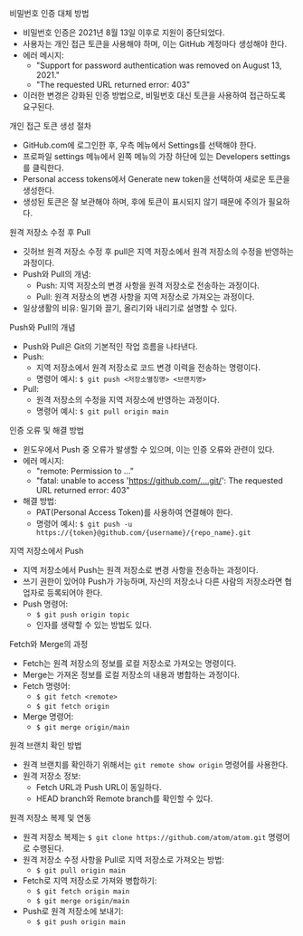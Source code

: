 비밀번호 인증 대체 방법
- 비밀번호 인증은 2021년 8월 13일 이후로 지원이 중단되었다.
- 사용자는 개인 접근 토큰을 사용해야 하며, 이는 GitHub 계정마다 생성해야 한다.
- 에러 메시지:
  - "Support for password authentication was removed on August 13, 2021."
  - "The requested URL returned error: 403"
- 이러한 변경은 강화된 인증 방법으로, 비밀번호 대신 토큰을 사용하여 접근하도록 요구된다.

개인 접근 토큰 생성 절차
- GitHub.com에 로그인한 후, 우측 메뉴에서 Settings를 선택해야 한다.
- 프로파일 settings 메뉴에서 왼쪽 메뉴의 가장 하단에 있는 Developers settings를 클릭한다.
- Personal access tokens에서 Generate new token을 선택하여 새로운 토큰을 생성한다.
- 생성된 토큰은 잘 보관해야 하며, 후에 토큰이 표시되지 않기 때문에 주의가 필요하다.

원격 저장소 수정 후 Pull
- 깃허브 원격 저장소 수정 후 pull은 지역 저장소에서 원격 저장소의 수정을 반영하는 과정이다.
- Push와 Pull의 개념:
  - Push: 지역 저장소의 변경 사항을 원격 저장소로 전송하는 과정이다.
  - Pull: 원격 저장소의 변경 사항을 지역 저장소로 가져오는 과정이다.
- 일상생활의 비유: 밀기와 끌기, 올리기와 내리기로 설명할 수 있다.

Push와 Pull의 개념
- Push와 Pull은 Git의 기본적인 작업 흐름을 나타낸다.
- Push:
  - 지역 저장소에서 원격 저장소로 코드 변경 이력을 전송하는 명령이다.
  - 명령어 예시: `$ git push <저장소별칭명> <브랜치명>`
- Pull:
  - 원격 저장소의 수정을 지역 저장소에 반영하는 과정이다.
  - 명령어 예시: `$ git pull origin main`

인증 오류 및 해결 방법
- 윈도우에서 Push 중 오류가 발생할 수 있으며, 이는 인증 오류와 관련이 있다.
- 에러 메시지:
  - "remote: Permission to …"
  - "fatal: unable to access 'https://github.com/….git/': The requested URL returned error: 403"
- 해결 방법:
  - PAT(Personal Access Token)를 사용하여 연결해야 한다.
  - 명령어 예시: `$ git push -u https://{token}@github.com/{username}/{repo_name}.git`

지역 저장소에서 Push
- 지역 저장소에서 Push는 원격 저장소로 변경 사항을 전송하는 과정이다.
- 쓰기 권한이 있어야 Push가 가능하며, 자신의 저장소나 다른 사람의 저장소라면 협업자로 등록되어야 한다.
- Push 명령어:
  - `$ git push origin topic`
  - 인자를 생략할 수 있는 방법도 있다.

Fetch와 Merge의 과정
- Fetch는 원격 저장소의 정보를 로컬 저장소로 가져오는 명령이다.
- Merge는 가져온 정보를 로컬 저장소의 내용과 병합하는 과정이다.
- Fetch 명령어:
  - `$ git fetch <remote>`
  - `$ git fetch origin`
- Merge 명령어:
  - `$ git merge origin/main`

원격 브랜치 확인 방법
- 원격 브랜치를 확인하기 위해서는 `git remote show origin` 명령어를 사용한다.
- 원격 저장소 정보:
  - Fetch URL과 Push URL이 동일하다.
  - HEAD branch와 Remote branch를 확인할 수 있다.

원격 저장소 복제 및 연동
- 원격 저장소 복제는 `$ git clone https://github.com/atom/atom.git` 명령어로 수행된다.
- 원격 저장소 수정 사항을 Pull로 지역 저장소로 가져오는 방법:
  - `$ git pull origin main`
- Fetch로 지역 저장소로 가져와 병합하기:
  - `$ git fetch origin main`
  - `$ git merge origin/main`
- Push로 원격 저장소에 보내기:
  - `$ git push origin main`
